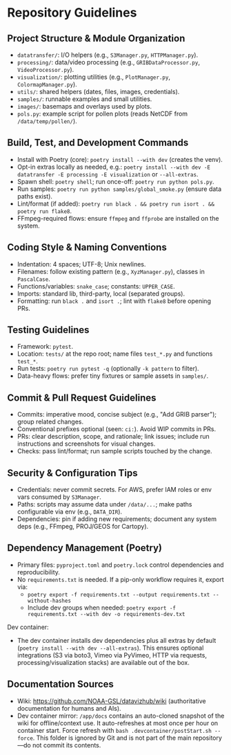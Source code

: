 # Repository Guidelines

## Project Structure & Module Organization
- `datatransfer/`: I/O helpers (e.g., `S3Manager.py`, `HTTPManager.py`).
- `processing/`: data/video processing (e.g., `GRIBDataProcessor.py`, `VideoProcessor.py`).
- `visualization/`: plotting utilities (e.g., `PlotManager.py`, `ColormapManager.py`).
- `utils/`: shared helpers (dates, files, images, credentials).
- `samples/`: runnable examples and small utilities.
- `images/`: basemaps and overlays used by plots.
- `pols.py`: example script for pollen plots (reads NetCDF from `/data/temp/pollen/`).

## Build, Test, and Development Commands
- Install with Poetry (core): `poetry install --with dev` (creates the venv).
- Opt-in extras locally as needed, e.g.: `poetry install --with dev -E datatransfer -E processing -E visualization` or `--all-extras`.
- Spawn shell: `poetry shell`; run once-off: `poetry run python pols.py`.
- Run samples: `poetry run python samples/global_smoke.py` (ensure data paths exist).
- Lint/format (if added): `poetry run black . && poetry run isort . && poetry run flake8`.
- FFmpeg-required flows: ensure `ffmpeg` and `ffprobe` are installed on the system.

## Coding Style & Naming Conventions
- Indentation: 4 spaces; UTF-8; Unix newlines.
- Filenames: follow existing pattern (e.g., `XyzManager.py`), classes in `PascalCase`.
- Functions/variables: `snake_case`; constants: `UPPER_CASE`.
- Imports: standard lib, third-party, local (separated groups).
- Formatting: run `black .` and `isort .`; lint with `flake8` before opening PRs.

## Testing Guidelines
- Framework: `pytest`.
- Location: `tests/` at the repo root; name files `test_*.py` and functions `test_*`.
- Run tests: `poetry run pytest -q` (optionally `-k pattern` to filter).
- Data-heavy flows: prefer tiny fixtures or sample assets in `samples/`.

## Commit & Pull Request Guidelines
- Commits: imperative mood, concise subject (e.g., "Add GRIB parser"); group related changes.
- Conventional prefixes optional (seen: `ci:`). Avoid WIP commits in PRs.
- PRs: clear description, scope, and rationale; link issues; include run instructions and screenshots for visual changes.
- Checks: pass lint/format; run sample scripts touched by the change.

## Security & Configuration Tips
- Credentials: never commit secrets. For AWS, prefer IAM roles or env vars consumed by `S3Manager`.
- Paths: scripts may assume data under `/data/...`; make paths configurable via env (e.g., `DATA_DIR`).
- Dependencies: pin if adding new requirements; document any system deps (e.g., FFmpeg, PROJ/GEOS for Cartopy).

## Dependency Management (Poetry)
- Primary files: `pyproject.toml` and `poetry.lock` control dependencies and reproducibility.
- No `requirements.txt` is needed. If a pip-only workflow requires it, export via:
  - `poetry export -f requirements.txt --output requirements.txt --without-hashes`
  - Include dev groups when needed: `poetry export -f requirements.txt --with dev -o requirements-dev.txt`

Dev container:
- The dev container installs dev dependencies plus all extras by default (`poetry install --with dev --all-extras`). This ensures optional integrations (S3 via boto3, Vimeo via PyVimeo, HTTP via requests, processing/visualization stacks) are available out of the box.

## Documentation Sources
- Wiki: https://github.com/NOAA-GSL/datavizhub/wiki (authoritative documentation for humans and AIs).
- Dev container mirror: `/app/docs` contains an auto-cloned snapshot of the wiki for offline/context use. It auto-refreshes at most once per hour on container start. Force refresh with `bash .devcontainer/postStart.sh --force`. This folder is ignored by Git and is not part of the main repository—do not commit its contents.
